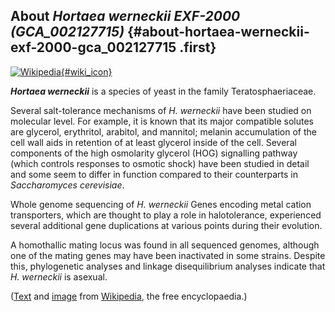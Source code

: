About *Hortaea werneckii EXF-2000 (GCA\_002127715)* {#about-hortaea-werneckii-exf-2000-gca_002127715 .first}
---------------------------------------------------

[![Wikipedia](/img/wikipedia_logo_v2_en.png){#wiki_icon}](http://en.wikipedia.org/wiki/Hortaea_werneckii)

***Hortaea werneckii*** is a species of yeast in the family
Teratosphaeriaceae.

Several salt-tolerance mechanisms of *H. werneckii* have been studied on
molecular level. For example, it is known that its major compatible
solutes are glycerol, erythritol, arabitol, and mannitol; melanin
accumulation of the cell wall aids in retention of at least glycerol
inside of the cell. Several components of the high osmolarity glycerol
(HOG) signalling pathway (which controls responses to osmotic shock)
have been studied in detail and some seem to differ in function compared
to their counterparts in *Saccharomyces cerevisiae*.

Whole genome sequencing of *H. werneckii* Genes encoding metal cation
transporters, which are thought to play a role in halotolerance,
experienced several additional gene duplications at various points
during their evolution.

A homothallic mating locus was found in all sequenced genomes, although
one of the mating genes may have been inactivated in some strains.
Despite this, phylogenetic analyses and linkage disequilibrium analyses
indicate that *H. werneckii* is asexual.

([Text](http://en.wikipedia.org/wiki/Hortaea_werneckii) and
[image](https://commons.wikimedia.org/wiki/File:Hortaea-werneckii-fungus--causes-tinea-nigra.jpg)
from [Wikipedia](http://en.wikipedia.org/), the free encyclopaedia.)
